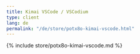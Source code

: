 ```yaml
---
title: Kimai VSCode / VSCodium
type: client
lang: de
permalink: "/de/store/potx8o-kimai-vscode.html"
---
```


{% include store/potx8o-kimai-vscode.md %}